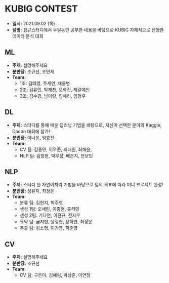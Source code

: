 # KUBIG CONTEST
- **일시:** 2021.09.02 (목)
- **설명:** 정규스터디에서 두달동안 공부한 내용을 바탕으로 KUBIG 자체적으로 진행한 데이터 분석 대회

## ML
- **주제:** 설명해주세요
- **분반장:** 조규선, 조민제
- **Team:**
  + 1조: 김태영, 주세연, 채윤병 
  + 2조: 김유민, 박재찬, 오화진, 제갈예빈
  + 3조: 김수경, 남이량, 임혜리, 임형우

## DL
- **주제:** 스터디를 통해 배운 딥러닝 기법을 바탕으로, 자신이 선택한 분야의 Kaggle, Dacon 대회에 참가!
- **분반장:** 이나윤, 임효진
- **Team:**
  + CV 팀: 김종민, 이우준, 최대원, 최해윤, 
  + NLP 팀: 김창현, 박무성, 배은지, 전보민

## NLP
- **주제:** 스터디 한 자연어처리 기법을 바탕으로 팀의 목표에 따라 미니 프로젝트 완성!
- **분반장:** 성유지, 최정윤
- **Team:**
  + 분류 팀: 김현지, 박주영
  + 생성 1팀: 오세린, 이종현, 홍석민
  + 생성 2팀: 기다연, 이현규, 전지우
  + 요약 팀: 금지헌, 윤정현, 장하연, 최정윤
  + 추출 팀: 김소형, 이가영, 허준영

## CV
- **주제:** 설명해주세요
- **분반장:** 조규선
- **Team:**
  + CV 팀: 구은아, 김혜림, 박상준, 이연정
